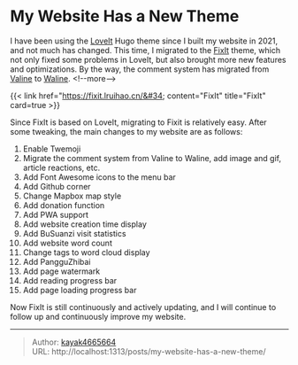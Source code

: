 # My Website Has a New Theme

I have been using the [LoveIt](https://github.com/dillonzq/LoveIt) Hugo theme since I built my website in 2021, and not much has changed. This time, I migrated to the [FixIt](https://github.com/hugo-fixit/FixIt) theme, which not only fixed some problems in LoveIt, but also brought more new features and optimizations. By the way, the comment system has migrated from [Valine](https://valine.js.org/) to [Waline](https://waline.js.org/).
&lt;!--more--&gt;

{{&lt; link href=&#34;https://fixit.lruihao.cn/&#34; content=&#34;FixIt&#34; title=&#34;FixIt&#34; card=true &gt;}}

Since FixIt is based on LoveIt, migrating to Fixit is relatively easy. After some tweaking, the main changes to my website are as follows:

1. Enable Twemoji
2. Migrate the comment system from Valine to Waline, add image and gif, article reactions, etc.
3. Add Font Awesome icons to the menu bar
4. Add Github corner
5. Change Mapbox map style
6. Add donation function
7. Add PWA support
8. Add website creation time display
9. Add BuSuanzi visit statistics
10. Add website word count
11. Change tags to word cloud display
12. Add PangguZhibai
13. Add page watermark
14. Add reading progress bar
15. Add page loading progress bar

Now FixIt is still continuously and actively updating, and I will continue to follow up and continuously improve my website.

---

> Author: [kayak4665664](https://github.com/kayak4665664)  
> URL: http://localhost:1313/posts/my-website-has-a-new-theme/  

